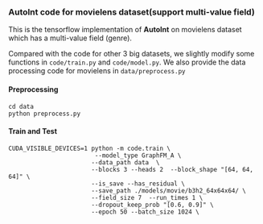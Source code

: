 ### AutoInt code for movielens dataset(support multi-value field)

This is the tensorflow implementation of **AutoInt** on movielens dataset which has a multi-value field (genre).

Compared with the code for other 3 big datasets, we slightly modify some functions in `code/train.py` and `code/model.py`. We also provide the data processing code for movielens in `data/preprocess.py`

#### Preprocessing

```
cd data
python preprocess.py
```

#### Train and Test

```
CUDA_VISIBLE_DEVICES=1 python -m code.train \
                        --model_type GraphFM_A \
                       --data_path data  \
                       --blocks 3 --heads 2  --block_shape "[64, 64, 64]" \
                       --is_save --has_residual \
                       --save_path ./models/movie/b3h2_64x64x64/ \
                       --field_size 7  --run_times 1 \
                       --dropout_keep_prob "[0.6, 0.9]" \
                       --epoch 50 --batch_size 1024 \

```

